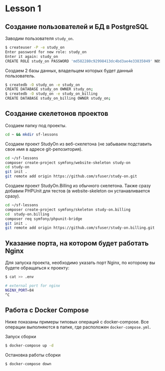 # Lesson 1

## Создание пользователей и БД в PostgreSQL

Заводим пользователя `study_on`.
```bash
$ createuser -P -e study_on
Enter password for new role: study_on
Enter it again: study_on
CREATE ROLE study_on PASSWORD 'md582280c92998413dc4bd3ae4e33835049' NOSUPERUSER NOCREATEDB NOCREATEROLE INHERIT LOGIN;
```

Cоздаем 2 базы данных, владельцем которых будет данный пользователь.
```bash
$ createdb -O study_on -e study_on
CREATE DATABASE study_on OWNER study_on;
$ createdb -O study_on -e study_on_billing
CREATE DATABASE study_on_billing OWNER study_on;
```

## Создание скелетонов проектов

Создаем папку под проекты.
```bash
cd ~ && mkdir sf-lessons
```

Создаем проект StudyOn из веб-скелетона (не забываем подставить свое имя в адресе git-репозитория).
```bash
cd ~/sf-lessons
composer create-project symfony/website-skeleton study-on
cd study-on
git init .
git remote add origin https://github.com/sfuser/study-on.git
```

Создаем проект StudyOn.Billing из обычного скелетона. Также сразу добавим PHPUnit для тестов (в website-skeleton он устанавливается сразу).
```bash
cd ~/sf-lessons
composer create-project symfony/skeleton study-on.billing
cd  study-on.billing
composer req symfony/phpunit-bridge
git init .
git remote add origin https://github.com/sfuser/study-on.billing.git
```

## Указание порта, на котором будет работать Nginx

Для запуска проекта, необходимо указать порт Nginx, по которому вы будете обращаться к проекту:
```bash
$ cat >> .env

# external port for nginx
NGINX_PORT=84
^C
```

## Работа с Docker Compose

Ниже показаны примеры типовых операций с docker-compose. Все операции выполняются в папке, где расположен `docker-compose.yml`.

Запуск сборки
```bash
$ docker-compose up -d
```

Остановка работы сборки
```bash
$ docker-compose down
```

